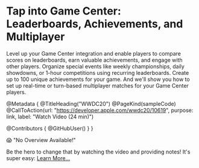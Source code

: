 # Tap into Game Center: Leaderboards, Achievements, and Multiplayer

Level up your Game Center integration and enable players to compare scores on leaderboards, earn valuable achievements, and engage with other players. Organize special events like weekly championships, daily showdowns, or 1-hour competitions using recurring leaderboards. Create up to 100 unique achievements for your game. And we'll show you how to set up real-time or turn-based multiplayer matches for your Game Center players.

@Metadata {
   @TitleHeading("WWDC20")
   @PageKind(sampleCode)
   @CallToAction(url: "https://developer.apple.com/wwdc20/10619", purpose: link, label: "Watch Video (24 min)")

   @Contributors {
      @GitHubUser(<replace this with your GitHub handle>)
   }
}

😱 "No Overview Available!"

Be the hero to change that by watching the video and providing notes! It's super easy:
 [Learn More…](https://wwdcnotes.github.io/WWDCNotes/documentation/wwdcnotes/contributing)
